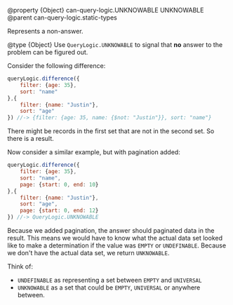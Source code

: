 @property {Object} can-query-logic.UNKNOWABLE UNKNOWABLE
@parent can-query-logic.static-types

Represents a non-answer.

@type {Object} Use `QueryLogic.UNKNOWABLE` to signal that __no__ answer to the problem
can be figured out.  

Consider the following difference:

```js
queryLogic.difference({
    filter: {age: 35},
    sort: "name"
},{
    filter: {name: "Justin"},
    sort: "age"
}) //-> {filter: {age: 35, name: {$not: "Justin"}}, sort: "name"}
```

There might be records in the first set that are not in the second set. So there is a result.

Now consider a similar example, but with pagination added:

```js
queryLogic.difference({
    filter: {age: 35},
    sort: "name",
    page: {start: 0, end: 10}
},{
    filter: {name: "Justin"},
    sort: "age",
    page: {start: 0, end: 12}
}) //-> QueryLogic.UNKNOWABLE
```

Because we added pagination,
the answer should paginated data in the result. This means we would have to know
what the actual data set looked like to make a determination if the value
was `EMPTY` or `UNDEFINABLE`. Because we don't have the actual data set, we return `UNKNOWABLE`.

Think of:

- `UNDEFINABLE` as representing a set between `EMPTY` and `UNIVERSAL`
- `UNKNOWABLE` as a set that could be `EMPTY`, `UNIVERSAL` or anywhere between.
